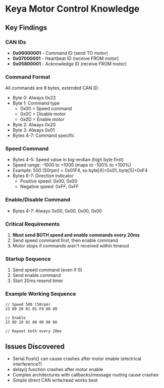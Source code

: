 # Keya Motor Control Knowledge

## Key Findings

### CAN IDs
- **0x06000001** - Command ID (send TO motor)
- **0x07000001** - Heartbeat ID (receive FROM motor)  
- **0x05800001** - Acknowledge ID (receive FROM motor)

### Command Format
All commands are 8 bytes, extended CAN ID:
- Byte 0: Always 0x23
- Byte 1: Command type
  - 0x00 = Speed command
  - 0x0C = Disable motor
  - 0x0D = Enable motor
- Byte 2: Always 0x20
- Byte 3: Always 0x01
- Bytes 4-7: Command specific

### Speed Command
- Bytes 4-5: Speed value in big-endian (high byte first)
- Speed range: -1000 to +1000 (maps to -100% to +100%)
- Example: 500 (50rpm) = 0x01F4, so byte[4]=0x01, byte[5]=0xF4
- Bytes 6-7: Direction indicator
  - Positive speed: 0x00, 0x00
  - Negative speed: 0xFF, 0xFF

### Enable/Disable Command
- Bytes 4-7: Always 0x00, 0x00, 0x00, 0x00

### Critical Requirements
1. **Must send BOTH speed and enable commands every 20ms**
2. Send speed command first, then enable command
3. Motor stops if commands aren't received within timeout

### Startup Sequence
1. Send speed command (even if 0)
2. Send enable command
3. Start 20ms resend timer

### Example Working Sequence
```
// Speed 500 (50rpm)
23 00 20 01 01 F4 00 00

// Enable
23 0D 20 01 00 00 00 00

// Repeat both every 20ms
```

## Issues Discovered
- Serial.flush() can cause crashes after motor enable (electrical interference?)
- delay() function crashes after motor enable
- Complex architectures with callbacks/message routing cause crashes
- Simple direct CAN write/read works best